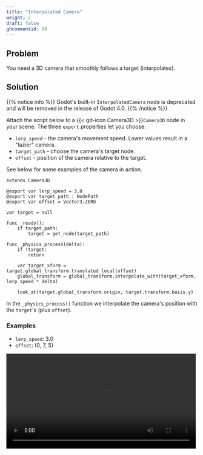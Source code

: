 ```yaml
---
title: "Interpolated Camera"
weight: 2
draft: false
ghcommentid: 88
---
```

## Problem

You need a 3D camera that smoothly follows a target (interpolates).

## Solution

{{% notice info %}}
Godot's built-in `InterpolatedCamera` node is deprecated and will be removed in the release of Godot 4.0.
{{% /notice %}}

Attach the script below to a {{< gd-icon Camera3D >}}`Camera3D` node in your scene. The three `export` properties let you choose:

* `lerp_speed` - the camera's movement speed. Lower values result in a "lazier" camera.
* `target_path` - choose the camera's target node.
* `offset` - position of the camera relative to the target.

See below for some examples of the camera in action.

```gdscript
extends Camera3D

@export var lerp_speed = 3.0
@export var target_path : NodePath
@export var offset = Vector3.ZERO

var target = null

func _ready():
    if target_path:
        target = get_node(target_path)

func _physics_process(delta):
    if !target:
        return

    var target_xform = target.global_transform.translated_local(offset)
    global_transform = global_transform.interpolate_with(target_xform, lerp_speed * delta)

    look_at(target.global_transform.origin, target.transform.basis.y)
```

In the `_physics_process()` function we interpolate the camera's position with the `target`'s (plus `offset`).

### Examples

* `lerp_speed`: 3.0
* `offset`: (0, 7, 5)


<video width="500" controls src="/4.x/img/3d_sphere_car_07.webm"></video>